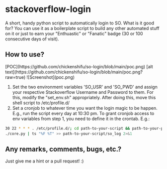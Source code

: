 # stackoverflow-login
A short, handy python script to automatically login to SO. What is it good for? You can use it as a boilerplate script to build any other automated stuff on it or just to earn your "Enthuastic" or "Fanatic" badge (30 or 100 consecutive days of visit).


<h2>How to use?</h2>
[POC](https://github.com/chickenshifu/so-login/blob/main/poc.png)
[alt text](https://github.com/chickenshifu/so-login/blob/main/poc.png?raw=true)
![Screenshot](poc.png)
<ol>

<li>
Set the two environment variables 'SO_USR' and 'SO_PWD' and assign your respective Stackoverflow Username and Password to them. For this, modify the "set_env.sh" appropriately. After doing this, move this shell script to /etc/profile.d/ </li>

<li>
Set a cronjob to whatever time you want the login magic to be happen. E.g., run the script every day at 10:30 pm.
To grant cronjob access to env variables from step 1, you need to define it in the crontab. E.g.: 
</li>
</ol>

```bash
30 22 * * * . /etc/profile.d/; cd path-to-your-script && path-to-your-python-executable && 
./core.py | ts "%F %T" >> path-to-your-script/so_log 2>&1
```


<h2>Any remarks, comments, bugs, etc.?</h2>
Just give me a hint or a pull request! :) 


